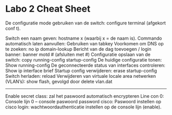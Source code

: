 # Labo 2 Cheat Sheet
De configuratie mode gebruiken van de switch: configure terminal (afgekort conf t).

Switch een naam geven: hostname x (waarbij x = de naam is).
Commando automatisch laten aanvullen: Gebruiken van tabkey
Voorkomen om DNS op te zoeken: no ip domain-lookup
Bericht van de dag toevoegen / login banner: banner motd # (afsluiten met #)
Configuratie opslaan van de switch: copy running-config startup-config
De huidige configuratie tonen: Show running-config
De geconnecteerde status van interfaces controleren: Show ip interface brief
Startup config verwijderen: erase startup-config
Switch herladen: reload
Verwijderen van virtuale locale area netwerken (VLAN’s): show flash, gevolgd door delete vlan.dat

---------------------------------------------------------------

Enable secret class:  zal het paswoord automatisch encrypteren
Line con 0: Console lijn 0 – console paswoord
password cisco: Paswoord instellen op cisco
login: wachtwoordauthenticatie instellen op de console lijn (enable).
